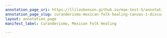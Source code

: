 ```yaml
---
annotation_page_uri: https://llilasbenson.github.io/mae-test-5/annotations/curanderismo-mexican-folk-healing-canvas-1-discussing-the-the-intersections-between-medicinal-botany-and-native-based-plant-medicinal-knowlege-with-mesoamerican-indigenous-peoples-like-maya-and-mexica-.json
annotation_page_slug: curanderismo-mexican-folk-healing-canvas-1-discussing-the-the-intersections-between-medicinal-botany-and-native-based-plant-medicinal-knowlege-with-mesoamerican-indigenous-peoples-like-maya-and-mexica-
layout: annotation_page
manifest_label: Curanderismo, Mexican Folk Healing

---
```

